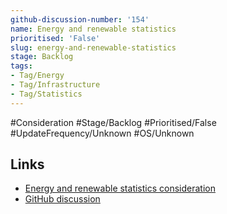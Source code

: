 ```yaml
---
github-discussion-number: '154'
name: Energy and renewable statistics
prioritised: 'False'
slug: energy-and-renewable-statistics
stage: Backlog
tags:
- Tag/Energy
- Tag/Infrastructure
- Tag/Statistics
---
```


#Consideration #Stage/Backlog #Prioritised/False #UpdateFrequency/Unknown #OS/Unknown



## Links

* [Energy and renewable statistics consideration](https://design.planning.data.gov.uk/planning-consideration/energy-and-renewable-statistics)
* [GitHub discussion](https://github.com/digital-land/data-standards-backlog/discussions/154)